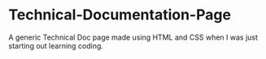 # Technical-Documentation-Page
A generic Technical Doc page made using HTML and CSS when I was just starting out learning coding.

